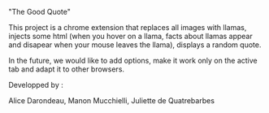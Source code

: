 "The Good Quote"

This project is a chrome extension that replaces all images with llamas, injects some html (when you hover on a llama, facts about llamas appear and disapear when your mouse leaves the llama), displays a random quote. 

In the future, we would like to add options, make it work only on the active tab and adapt it to other browsers. 

Developped by :

Alice Darondeau,
Manon Mucchielli,
Juliette de Quatrebarbes 


